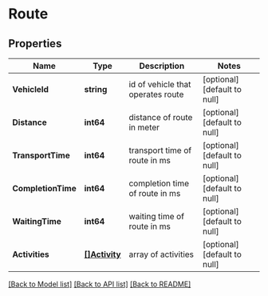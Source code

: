 # Route

## Properties
Name | Type | Description | Notes
------------ | ------------- | ------------- | -------------
**VehicleId** | **string** | id of vehicle that operates route | [optional] [default to null]
**Distance** | **int64** | distance of route in meter | [optional] [default to null]
**TransportTime** | **int64** | transport time of route in ms | [optional] [default to null]
**CompletionTime** | **int64** | completion time of route in ms | [optional] [default to null]
**WaitingTime** | **int64** | waiting time of route in ms | [optional] [default to null]
**Activities** | [**[]Activity**](Activity.md) | array of activities | [optional] [default to null]

[[Back to Model list]](../README.md#documentation-for-models) [[Back to API list]](../README.md#documentation-for-api-endpoints) [[Back to README]](../README.md)


